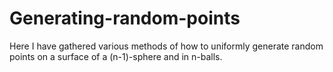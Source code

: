# Generating-random-points
Here I have gathered various methods of how to uniformly generate random points on a surface of a (n-1)-sphere and in n-balls.

